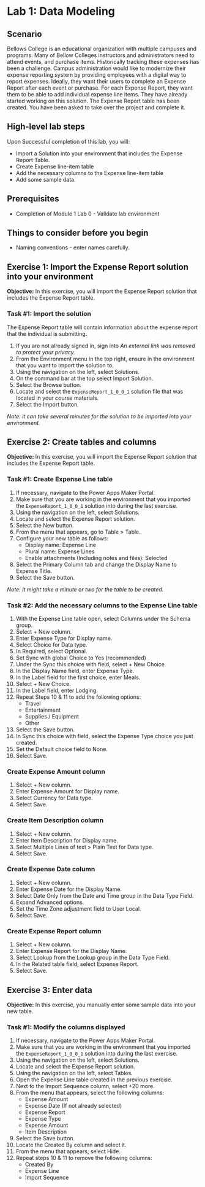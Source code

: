 

# Lab 1: Data Modeling

## Scenario
Bellows College is an educational organization with multiple campuses and programs. Many of Bellow Colleges instructors and administrators need to attend events, and purchase items. Historically tracking these expenses has been a challenge.
Campus administration would like to modernize their expense reporting system by providing employees with a digital way to report expenses.
Ideally, they want their users to complete an Expense Report after each event or purchase. For each Expense Report, they want them to be able to add individual expense line items. They have already started working on this solution. The Expense Report table has been created. You have been asked to take over the project and complete it.

## High-level lab steps
Upon Successful completion of this lab, you will:
- Import a Solution into your environment that includes the Expense Report Table.
- Create Expense line-item table
- Add the necessary columns to the Expense line-item table
- Add some sample data.

## Prerequisites
- Completion of Module 1 Lab 0 - Validate lab environment

## Things to consider before you begin
- Naming conventions - enter names carefully.

## Exercise 1: Import the Expense Report solution into your environment
**Objective:** In this exercise, you will import the Expense Report solution that includes the Expense Report table.

### Task #1: Import the solution
The Expense Report table will contain information about the expense report that the individual is submitting.
1. If you are not already signed in, sign into *An external link was removed to protect your privacy.*
2. From the Environment menu in the top right, ensure in the environment that you want to import the solution to.
3. Using the navigation on the left, select Solutions.
4. On the command bar at the top select Import Solution.
5. Select the Browse button.
6. Locate and select the `ExpenseReport_1_0_0_1` solution file that was located in your course materials.
7. Select the Import button.

*Note: it can take several minutes for the solution to be imported into your environment.*

## Exercise 2: Create tables and columns
**Objective:** In this exercise, you will import the Expense Report solution that includes the Expense Report table.

### Task #1: Create Expense Line table
1. If necessary, navigate to the Power Apps Maker Portal.
2. Make sure that you are working in the environment that you imported the `ExpenseReport_1_0_0_1` solution into during the last exercise.
3. Using the navigation on the left, select Solutions.
4. Locate and select the Expense Report solution.
5. Select the New button.
6. From the menu that appears, go to Table > Table.
7. Configure your new table as follows:
   - Display name: Expense Line
   - Plural name: Expense Lines
   - Enable attachments (Including notes and files): Selected
8. Select the Primary Column tab and change the Display Name to Expense Title.
9. Select the Save button.

*Note: It might take a minute or two for the table to be created.*

### Task #2: Add the necessary columns to the Expense Line table
1. With the Expense Line table open, select Columns under the Schema group.
2. Select + New column.
3. Enter Expense Type for Display name.
4. Select Choice for Data type.
5. In Required, select Optional.
6. Set Sync with global Choice to Yes (recommended)
7. Under the Sync this choice with field, select + New Choice.
8. In the Display Name field, enter Expense Type.
9. In the Label field for the first choice, enter Meals.
10. Select + New Choice.
11. In the Label field, enter Lodging.
12. Repeat Steps 10 & 11 to add the following options:
    - Travel
    - Entertainment
    - Supplies / Equipment
    - Other
13. Select the Save button.
14. In Sync this choice with field, select the Expense Type choice you just created.
15. Set the Default choice field to None.
16. Select Save.

### Create Expense Amount column
1. Select + New column.
2. Enter Expense Amount for Display name.
3. Select Currency for Data type.
4. Select Save.

### Create Item Description column
1. Select + New column.
2. Enter Item Description for Display name.
3. Select Multiple Lines of text > Plain Text for Data type.
4. Select Save.

### Create Expense Date column
1. Select + New column.
2. Enter Expense Date for the Display Name.
3. Select Date Only from the Date and Time group in the Data Type Field.
4. Expand Advanced options.
5. Set the Time Zone adjustment field to User Local.
6. Select Save.

### Create Expense Report column
1. Select + New column.
2. Enter Expense Report for the Display Name.
3. Select Lookup from the Lookup group in the Data Type Field.
4. In the Related table field, select Expense Report.
5. Select Save.

## Exercise 3: Enter data
**Objective:** In this exercise, you manually enter some sample data into your new table.

### Task #1: Modify the columns displayed
1. If necessary, navigate to the Power Apps Maker Portal.
2. Make sure that you are working in the environment that you imported the `ExpenseReport_1_0_0_1` solution into during the last exercise.
3. Using the navigation on the left, select Solutions.
4. Locate and select the Expense Report solution.
5. Using the navigation on the left, select Tables.
6. Open the Expense Line table created in the previous exercise.
7. Next to the Import Sequence column, select +20 more.
8. From the menu that appears, select the following columns:
   - Expense Amount
   - Expense Date (If not already selected)
   - Expense Report
   - Expense Type
   - Expense Amount
   - Item Description
9. Select the Save button.
10. Locate the Created By column and select it.
11. From the menu that appears, select Hide.
12. Repeat steps 10 & 11 to remove the following columns:
    - Created By
    - Expense Line
    - Import Sequence
